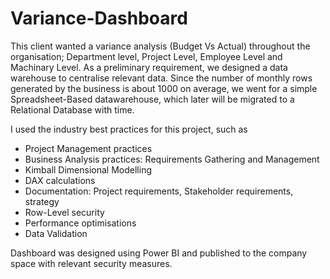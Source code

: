 # Variance-Dashboard

This client wanted a variance analysis (Budget Vs Actual) throughout the organisation; Department level, Project Level, Employee Level and Machinary Level. As a preliminary requirement, we designed a data warehouse to centralise relevant data. Since the number of monthly rows generated by the business is about 1000 on average, we went for a simple Spreadsheet-Based datawarehouse, which later will be migrated to a Relational Database with time. 

I used the industry best practices for this project, such as
- Project Management practices
- Business Analysis practices: Requirements Gathering and Management
- Kimball Dimensional Modelling
- DAX calculations
- Documentation: Project requirements, Stakeholder requirements, strategy
- Row-Level security
- Performance optimisations
- Data Validation

Dashboard was designed using Power BI and published to the company space with relevant security measures. 
